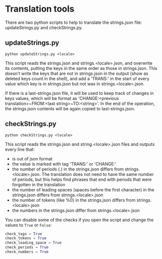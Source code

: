 # Translation tools

There are two python scripts to help to translate the strings.json file: updateStrings<span></span>.py and checkStrings<span></span>.py.

## updateStrings.py

```shell
python updateStrings.py <locale>
```

This script reads the strings.json and strings.\<locale\>.json, and overwrite its contents, putting the keys in the same order as those in strings.json. This doesn't write the keys that are not in strings.json in the output (show as deleted keys count in the shell), and add a 'TRANS:' in the start of every value which key is in strings.json but not was in strings.\<locale\>.json.

If there is a last-strings.json file, it will be used to keep track of changes in keys values, which will be format as 'CHANGE:\<previous translation\>~FROM:\<last string\>~TO:\<string\>'. In the end of the operation, the strings.json contents will be again copied to last-strings.json.

## checkStrings.py

```shell
python checkStrings.py <locale>
```

This script reads the strings.json and string.\<locale\>.json files and outputs every line that:

- is out of json format
- the value is marked with tag 'TRANS:' or 'CHANGE:'
- the number of periods (.) in the strings.json differs from strings.\<locale\>.json. The translation does not need to have the same number of periods, but this helps find phrases that end with periods that were forgotten in the translation
- the number of leading spaces (spaces before the first character) in the strings.json differs from strings.\<locale\>.json
- the number of tokens (like %0) in the strings.json differs from strings.\<locale\>.json
- the numbers in the strings.json differ from strings.\<locale\>.json

You can disable some of the checks if you open the script and change the values to `True` or `False`:

```python
check_tags = True
check_tokens = True
check_leading_space = True
check_periods = True
check_numbers = True
```
